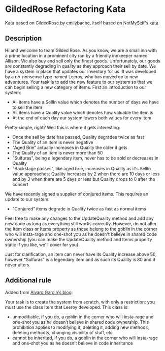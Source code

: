 GildedRose Refactoring Kata
===========================

Kata based on [GildedRose by emilybache], itself based on [NotMySelf's kata].

Description
-----------

Hi and welcome to team Gilded Rose. As you know, we are a small inn with a 
prime location in a prominent city ran by a friendly innkeeper named 
Allison. We also buy and sell only the finest goods. Unfortunately, our 
goods are constantly degrading in quality as they approach their sell by 
date. We have a system in place that updates our inventory for us. It was 
developed by a no-nonsense type named Leeroy, who has moved on to new 
adventures. Your task is to add the new feature to our system so that we 
can begin selling a new category of items. First an introduction to our 
system:

- All items have a SellIn value which denotes the number of days we have 
to sell the item
- All items have a Quality value which denotes how valuable the item is
- At the end of each day our system lowers both values for every item

Pretty simple, right? Well this is where it gets interesting:

- Once the sell by date has passed, Quality degrades twice as fast
- The Quality of an item is never negative
- "Aged Brie" actually increases in Quality the older it gets
- The Quality of an item is never more than 50
- "Sulfuras", being a legendary item, never has to be sold or decreases 
in Quality
- "Backstage passes", like aged brie, increases in Quality as it's SellIn 
value approaches; Quality increases by 2 when there are 10 days or less 
and by 3 when there are 5 days or less but Quality drops to 0 after the 
concert

We have recently signed a supplier of conjured items. This requires an 
update to our system:

- "Conjured" items degrade in Quality twice as fast as normal items

Feel free to make any changes to the UpdateQuality method and add any 
new code as long as everything still works correctly. However, do not 
alter the Item class or Items property as those belong to the goblin 
in the corner who will insta-rage and one-shot you as he doesn't 
believe in shared code ownership (you can make the UpdateQuality 
method and Items property static if you like, we'll cover for you).

Just for clarification, an item can never have its Quality increase 
above 50, however "Sulfuras" is a legendary item and as such its 
Quality is 80 and it never alters.

Additional rule
---------------

Added from [Alvaro Garcia's blog]:

Your task is to create the system from scratch, with only a restriction: you must use the class Item that Leeroy developed. This class is:

- unmodifiable, if you do, a goblin in the corner who will insta-rage and one-shot you as he doesn’t believe in shared code ownership. This prohibition applies to modifying it, deleting it, adding new methods, deleting methodts, changing visibility of stuff, etc
- cannot be inherited, if you do, a goblin in the corner who will insta-rage and one-shot you as he doesn’t believe in code inheritance


[GildedRose by emilybache]: https://github.com/emilybache/GildedRose-Refactoring-Kata
[NotMySelf's kata]: https://github.com/NotMyself/GildedRose
[Alvaro Garcia's blog]: https://alvarogarcia7.github.io/blog/2016/04/18/brownish-greenfield-gilded-rose-kata-formulation/
